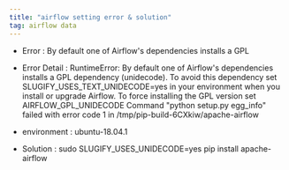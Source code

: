 ```yaml
---
title: "airflow setting error & solution"
tag: airflow data
---
```

- Error : By default one of Airflow's dependencies installs a GPL 

- Error Detail : RuntimeError: By default one of Airflow's dependencies installs a GPL dependency (unidecode). To avoid this dependency set SLUGIFY_USES_TEXT_UNIDECODE=yes in your environment when you install or upgrade Airflow. To force installing the GPL version set AIRFLOW_GPL_UNIDECODE 
Command "python setup.py egg_info" failed with error code 1 in /tmp/pip-build-6CXkiw/apache-airflow

- environment : ubuntu-18.04.1

- Solution : sudo SLUGIFY_USES_UNIDECODE=yes pip install apache-airflow 
